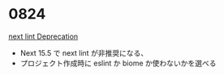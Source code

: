 # 0824

[next lint Deprecation](https://nextjs.org/blog/next-15-5#next-lint-deprecation)

- Next 15.5 で next lint が非推奨になる、
- プロジェクト作成時に eslint か biome か使わないかを選べる